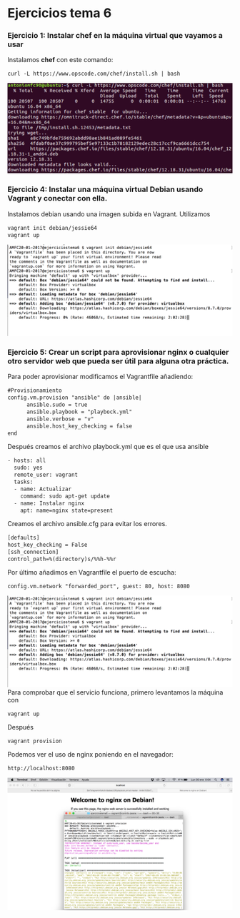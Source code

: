 
# Ejercicios tema 6 #

### Ejercicio 1: Instalar chef en la máquina virtual que vayamos a usar ###

Instalamos **chef** con este comando:

    curl -L https://www.opscode.com/chef/install.sh | bash

![](capturas/descargarchef.png)


### Ejercicio 4: Instalar una máquina virtual Debian usando Vagrant y conectar con ella. ###

Instalamos debian usando una imagen subida en Vagrant. Utilizamos

    vagrant init debian/jessie64
    vagrant up

![](capturas/vagrantdebian.png)

### Ejercicio 5: Crear un script para aprovisionar nginx o cualquier otro servidor web que pueda ser útil para alguna otra práctica. ###

Para poder aprovisionar modificamos el Vagrantfile añadiendo:

    #Provisionamiento
    config.vm.provision "ansible" do |ansible|
          ansible.sudo = true
          ansible.playbook = "playbock.yml"
          ansible.verbose = "v"
          ansible.host_key_checking = false
    end

Después creamos el archivo playbock.yml que es el que usa ansible

    - hosts: all
      sudo: yes
      remote_user: vagrant
      tasks:
      - name: Actualizar
        command: sudo apt-get update
      - name: Instalar nginx
        apt: name=nginx state=present


Creamos el archivo ansible.cfg para evitar los errores.

    [defaults]
    host_key_checking = False
    [ssh_connection]
    control_path=%(directory)s/%%h-%%r

Por último añadimos en Vagrantfile el puerto de escucha:

    config.vm.network "forwarded_port", guest: 80, host: 8080



![](capturas/vagrantdebian.png)
Para comprobar que el servicio funciona, primero levantamos la máquina con

    vagrant up

Después

    vagrant provision

Podemos ver el uso de nginx poniendo en el navegador:

    http://localhost:8080

![](capturas/nginx.png)
